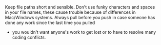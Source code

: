 Keep file paths short and sensible.
Don't use funky characters and spaces in your file names, 
these cause trouble because of differences in Mac/Windows systems.
Always pull before you push in case someone has done any work since the last time you pulled 
- you wouldn't want anyone's work to get lost or to have to resolve many coding conflicts.
